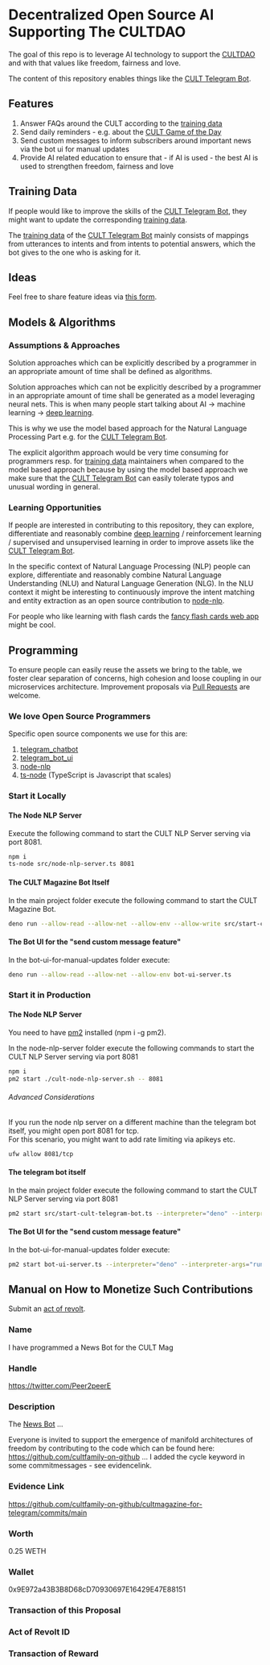 # Decentralized Open Source AI Supporting The CULTDAO 
The goal of this repo is to leverage AI technology to support the [CULTDAO](https://cultdao.io) and with that values like freedom, fairness and love.  

The content of this repository enables things like the [CULT Telegram Bot](https://t.me/cultmagazine_bot).

## Features 
1. Answer FAQs around the CULT according to the [training data](https://github.com/cultfamily-on-github/cultmagazine-for-telegram/blob/main/node-nlp-server/training-data.ts)   
2. Send daily reminders - e.g. about the [CULT Game of the Day](https://cultplayground.org)   
3. Send custom messages to inform subscribers around important news via the bot ui for manual updates    
4. Provide AI related education to ensure that - if AI is used - the best AI is used to strengthen freedom, fairness and love 

## Training Data
If people would like to improve the skills of the [CULT Telegram Bot](https://t.me/cultmagazine_bot), they might want to update the corresponding [training data](https://github.com/cultfamily-on-github/cultmagazine-for-telegram/blob/main/node-nlp-server/training-data.ts).  
  
The [training data](https://github.com/cultfamily-on-github/cultmagazine-for-telegram/blob/main/node-nlp-server/training-data.ts) of the [CULT Telegram Bot](https://t.me/cultmagazine_bot) mainly consists of mappings from utterances to intents and from intents to potential answers, which the bot gives to the one who is asking for it.  

## Ideas
Feel free to share feature ideas via [this form](https://github.com/cultfamily-on-github/cultmagazine-for-telegram/issues/new).  

## Models & Algorithms
### Assumptions & Approaches
Solution approaches which can be explicitly described by a programmer in an appropriate amount of time shall be defined as algorithms.   

Solution approaches which can not be explicitly described by a programmer in an appropriate amount of time shall be generated as a model leveraging neural nets. This is when many people start talking about AI -> machine learning -> [deep learning](https://www.youtube.com/watch?v=7sB052Pz0sQ).

This is why we use the model based approach for the Natural Language Processing Part e.g. for the [CULT Telegram Bot](https://t.me/cultmagazine_bot). 

The explicit algorithm approach would be very time consuming for programmers resp. for [training data](https://github.com/cultfamily-on-github/cultmagazine-for-telegram/blob/main/node-nlp-server/training-data.ts) maintainers when compared to the model based approach because by using the model based approach we make sure that the [CULT Telegram Bot](https://t.me/cultmagazine_bot) can easily tolerate typos and unusual wording in general.

### Learning Opportunities
If people are interested in contributing to this repository, they can explore, differentiate and reasonably combine [deep learning](https://www.youtube.com/watch?v=7sB052Pz0sQ) / reinforcement learning / supervised and unsupervised learning in order to improve assets like the [CULT Telegram Bot](https://t.me/cultmagazine_bot).   

In the specific context of Natural Language Processing (NLP) people can explore, differentiate and reasonably combine Natural Language Understanding (NLU) and Natural Language Generation (NLG). In the NLU context it might be interesting to continuously improve the intent matching and entity extraction as an open source contribution to [node-nlp](https://github.com/axa-group/nlp.js#readme). 

For people who like learning with flash cards the [fancy flash cards web app](https://github.com/cultfamily-on-github/fancy-flash-cards/blob/master/README.md) might be cool.

## Programming
To ensure people can easily reuse the assets we bring to the table, we foster clear separation of concerns, high cohesion and loose coupling in our microservices architecture. Improvement proposals via [Pull Requests](https://www.youtube.com/watch?v=8lGpZkjnkt4) are welcome.  

### We love Open Source Programmers

Specific open source components we use for this are:   
1. [telegram_chatbot](https://deno.land/x/telegram_chatbot)     
2. [telegram_bot_ui](https://deno.land/x/telegram_bot_ui)  
3. [node-nlp](https://www.npmjs.com/package/node-nlp)  
4. [ts-node](https://www.npmjs.com/package/ts-node) (TypeScript is Javascript that scales)

### Start it Locally
 
#### The Node NLP Server

Execute the following command to start the CULT NLP Server serving via port 8081. 

```sh
npm i
ts-node src/node-nlp-server.ts 8081 
```
#### The CULT Magazine Bot Itself

In the main project folder execute the following command to start the CULT Magazine Bot.    
```sh
deno run --allow-read --allow-net --allow-env --allow-write src/start-cult-telegram-bot.ts
```

#### The Bot UI for the "send custom message feature"
In the bot-ui-for-manual-updates folder execute:  

```sh
deno run --allow-read --allow-net --allow-env bot-ui-server.ts
```

### Start it in Production
#### The Node NLP Server
You need to have [pm2](https://www.npmjs.com/package/pm2) installed (npm i -g pm2).

In the node-nlp-server folder execute the following commands to start the CULT NLP Server serving via port 8081 

```sh
npm i
pm2 start ./cult-node-nlp-server.sh -- 8081
```

###### Advanced Considerations
If you run the node nlp server on a different machine than the telegram bot itself, you might open port 8081 for tcp.  
For this scenario, you might want to add rate limiting via apikeys etc. 

```sh 
ufw allow 8081/tcp
```

#### The telegram bot itself

In the main project folder execute the following command to start the CULT NLP Server serving via port 8081    
```sh
pm2 start src/start-cult-telegram-bot.ts --interpreter="deno" --interpreter-args="run --allow-read --allow-env --allow-net --allow-write"
```

#### The Bot UI for the "send custom message feature"
In the bot-ui-for-manual-updates folder execute:  

```sh
pm2 start bot-ui-server.ts --interpreter="deno" --interpreter-args="run --allow-read --allow-env --allow-net" -- 8443
```

## Manual on How to Monetize Such Contributions
Submit an [act of revolt](https://revolt.cultdao.io/submitProposal). 

### Name
I have programmed a News Bot for the CULT Mag

### Handle
https://twitter.com/Peer2peerE

### Description
The [News Bot](https://t.me/cultmagazine_bot) ... 

Everyone is invited to support the emergence of manifold architectures of freedom by contributing to the code which can be found here: https://github.com/cultfamily-on-github ... I added the cycle keyword in some commitmessages - see evidencelink.

### Evidence Link
https://github.com/cultfamily-on-github/cultmagazine-for-telegram/commits/main

### Worth
0.25 WETH

### Wallet
0x9E972a43B3B8D68cD70930697E16429E47E88151

### Transaction of this Proposal


### Act of Revolt ID


### Transaction of Reward
